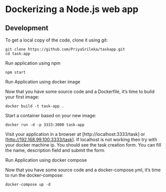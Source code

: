 # Dockerizing a Node.js web app

## Development

To get a local copy of the code, clone it using git:

```
git clone https://github.com/PriyaSrileka/taskapp.git
cd task-app
```
Run application using npm 
```
npm start
```

Run Application using docker image

Now that you have some source code and a Dockerfile, it’s time to build your first image:

```
docker build -t task-app .
```

Start a container based on your new image:

```
docker run -d -p 3333:3000 task-app
```

Visit your application in a browser at [http://localhost:3333/task] or  [http://192.168.99.100:3333/task]. If localhost is not working then try with your docker machine ip.
You should see the task creation form. You can fill the name, description field and submit the form.

Run Application using docker compose

Now that you have some source code and a docker-compose.yml, it’s time to run the docker-compose:

```
docker-compose up -d
```

